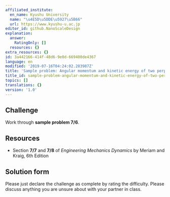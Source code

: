 ```yaml
---
affiliated_institute:
  en_name: Kyushu University
  name: "\u4E5D\u5DDE\u5927\u5B66"
  url: https://www.kyushu-u.ac.jp
editor_id: github.NanoScaleDesign
explanation:
  answer:
    RatingOnly: []
  resources: {}
extra_resources: {}
id: 3a442166-414f-48d6-9e0d-669400de4367
language: en
modified: '2019-07-16T04:24:02.283987Z'
title: 'Sample problem: Angular momentum and kinetic energy of two perpendicular plates'
title_id: sample-problem-angular-momentum-and-kinetic-energy-of-two-perpendicular-plates
topics: []
translations: {}
version: '1.0'
---
```


## Challenge
Work through **sample problem 7/6**.

## Resources
- Section **7/7** and **7/8** of *Engineering Mechanics Dynamics* by Meriam and Kraig, 6th Edition


## Solution form
Please just declare the challenge as complete by rating the difficulty.
Please discuss anything you are unsure about with your partner in class.
